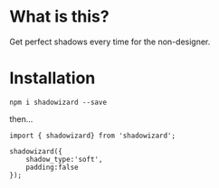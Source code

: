 # What is this?

Get perfect shadows every time for the non-designer.

# Installation

`npm i shadowizard --save`

then...

``` 
import { shadowizard} from 'shadowizard';

shadowizard({
    shadow_type:'soft',
    padding:false
});
```